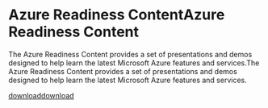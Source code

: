 <div>
<h1><span data-ttu-id="a96ca-101">Azure Readiness Content</span><span class="sxs-lookup"><span data-stu-id="a96ca-101">Azure Readiness Content</span></span></h1>
<p><span data-ttu-id="a96ca-102">The Azure Readiness Content provides a set of presentations and demos designed to help learn the latest Microsoft Azure features and services.</span><span class="sxs-lookup"><span data-stu-id="a96ca-102">The Azure Readiness Content provides a set of presentations and demos designed to help learn the latest Microsoft Azure features and services.</span></span></p>
<p><span data-ttu-id="a96ca-103"><a href="http://go.microsoft.com/fwlink/p/?LinkId=331133" class="solution-cta-link light-font arrowbtn green">download</a></span><span class="sxs-lookup"><span data-stu-id="a96ca-103"><a href="http://go.microsoft.com/fwlink/p/?LinkId=331133" class="solution-cta-link light-font arrowbtn green">download</a></span></span></p>
</div>
